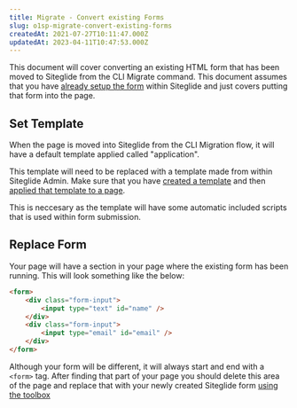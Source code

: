 ```yaml
---
title: Migrate - Convert existing Forms
slug: o1sp-migrate-convert-existing-forms
createdAt: 2021-07-27T10:11:47.000Z
updatedAt: 2023-04-11T10:47:53.000Z
---
```


This document will cover converting an existing HTML form that has been moved to Siteglide from the CLI Migrate command.  This document assumes that you have [already setup the form](https://help.siteglide.com/article/99-forms-getting-started) within Siteglide and just covers putting that form into the page.

## Set Template

When the page is moved into Siteglide from the CLI Migration flow, it will have a default template applied called "application".&#x20;

This template will need to be replaced with a template made from within Siteglide Admin.  Make sure that you have [created a template](https://help.siteglide.com/article/218-templates-getting-started#2-creating-a-template) and then [applied that template to a page](https://help.siteglide.com/article/218-templates-getting-started#2-adding-templates-to-pages).&#x20;

This is neccesary as the template will have some automatic included scripts that is used within form submission.

## Replace Form

Your page will have a section in your page where the existing form has been running.  This will look something like the below:

```html
<form>
    <div class="form-input">
        <input type="text" id="name" />
    </div>
    <div class="form-input">
        <input type="email" id="email" />
    </div>
</form>
```

Although your form will be different, it will always start and end with a `<form>` tag. After finding that part of your page you should delete this area of the page and replace that with your newly created Siteglide form [using the toolbox](https://help.siteglide.com/article/100-pages-getting-started#2-code)
